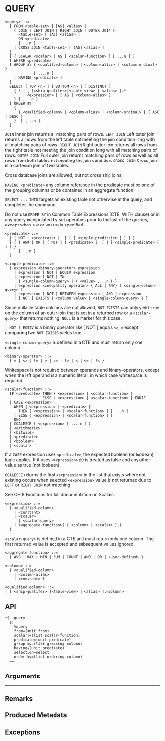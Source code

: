 # QUERY

```
<query> ::=
  [ FROM <table-set> [ [AS] <alias> ]
    { JOIN | LEFT JOIN | RIGHT JOIN | OUTER JOIN }
      <table-set> [ [AS] <alias> ]
      ON <predicate>
      [ ...n ]
    | CROSS JOIN <table-set> [ [AS] <alias> ]
  ]
  [ { SCALAR <scalar> [ AS ] <scalar-function> } [ ...n ] ]
  [ WHERE <predicate> ]
  [ GROUP BY { <qualified-column> | <column-alias> | <column-ordinal> } 
             [ ,...n ]
    [ HAVING <predicate> ]
  ]
  SELECT [ TOP <n> ] [ BOTTOM <n> ] [ DISTINCT ]
    { * | { [<ship-qualifer>]<table-view> | <alias> }.*
        | <expression> [ [ AS ] <column-alias> ]
    } [ ,...n ]
  [ ORDER BY 
    {
      { <qualified-column> | <column-alias> | <column-ordinal> } { ASC | DESC }
    }  [ ,...n ]
  ]
```
`JOIN` Inner join returns all matching pairs of rows.
`LEFT JOIN` Left outer join returns all rows from the left table not meeting the join condition long with all matching pairs of rows.
`RIGHT JOIN` Right outer join returns all rows from the right table not meeting the join condition long with all matching pairs of rows.
`OUTER JOIN` Full outer join returns matching pairs of rows as well as all rows from both tables not meeting the join condition.
`CROSS JOIN` Cross join is a cartesian join of two tables.

Cross database joins are allowed, but not cross ship joins.

`HAVING <predicate>` any column reference in the predicate must be one of the grouping columns or be contained in an aggregate function.

`SELECT ... INTO` targets an existing table not otherwise in the query, and completes the command.

Do not use `ORDER BY` in Common Table Expressions (CTE, WITH clause) or in any query manipulated by set operators prior to the last of the queries, except when `TOP` or `BOTTOM` is specified.

```
<predicate> ::=
  { [ NOT ] <predicate> |  [ ( ] <simple-predicate> [ ) ] }
  [ { { AND | OR } [ NOT ] { <predicate> |  [ ( ] <simple-predicate> [ ) ] }
      [ ...n ]
  ]
```

```
<simple-predicate> ::=
  { expression <binary-operator> expression
    | expression [ NOT ] EQUIV expression
    | expression [ NOT ] IN
      { <single-column-query> | ( <value> ,...n ) }
    | expression <inequality operator> { ALL | ANY} ( <single-column-query> )
    | expression [ NOT ] BETWEEN expression [ AND ] expression
    | [ NOT ] EXISTS { <column value> | <single-column-query> } }
```
Since nullable table columns are not allowed, `NOT EXISTS` can only yield `true` on the column of an outer join that is not in a returned row or a `<scalar-query>` that returns nothing. `NULL` is a marker for this case.

`[ NOT ] EQUIV` is a binary operator like [ NOT ] equals `<>`, `=` except comparing two `NOT EXISTS` yields true.

`<single-column-query>` is defined in a CTE and must return only one column.

```
<binary-operator> ::=
  { = | <> | != | > | >= | !> | < | <= | !< }
```
Whitespace is not required between operands and binary-operators, except when the left operand is a numeric literal, in which case whitespace is required.

```
<scalar-function> ::=
  IF <predicate> THEN { <expression> | <scalar-function> }
                 ELSE { <expression> | <scalar-function> } ENDIF
  | CASE <expression>
    WHEN { <expression> | <predicate> }
	  THEN { <expression> | <scalar-function> } [ ...n ]
    [ ELSE { <expression> | <scalar-function> } ]
    END
  | COALESCE ( <expression> [ ,...n ] )
  | <arithmetic>
  | <bitwise>
  | <predicate>
  | <boolean>
  | <scalar>
```
If a `CASE` expression uses `<predicate>`, the expected boolean (or loobean) logic applies.
If it uses `<expression>` `@`0 is treated as false and any other value as true (not loobean).

`COALESCE` returns the first `<expression>` in the list that exists where not existing occurs when selected `<expression>` value is not returned due to `LEFT` or `RIGHT JOIN` not matching.

See CH 8 Functions for full documentation on Scalars.

```
<expression> ::=
  { <qualified-column>
    | <constant>
    | <scalar>
	  | <scalar-query>
    | <aggregate-function>( { <column> | <scalar> } )
  }
```
`<scalar-query>` is defined in a CTE and must return only one column. The first returned value is accepted and subsequent values ignored.

```
<aggregate-function> ::=
  { AVG | MAX | MIN | SUM | COUNT | AND | OR | <user-defined> }
```

```
<column> ::=
  { <qualified-column>
    | <column-alias>
    | <constant> }
```

```
<qualified-column> ::=
[ [ <ship-qualifer> ]<table-view> | <alias> ].<column>
```

## API
```
+$  query
  $:
    %query
    from=(unit from)
    scalars=(list scalar-function)
    predicate=(unit predicate)
    group-by=(list grouping-column)
    having=(unit predicate)
    selection=select
    order-by=(list ordering-column)
  ==
```

## Arguments

** **

## Remarks

## Produced Metadata

## Exceptions


